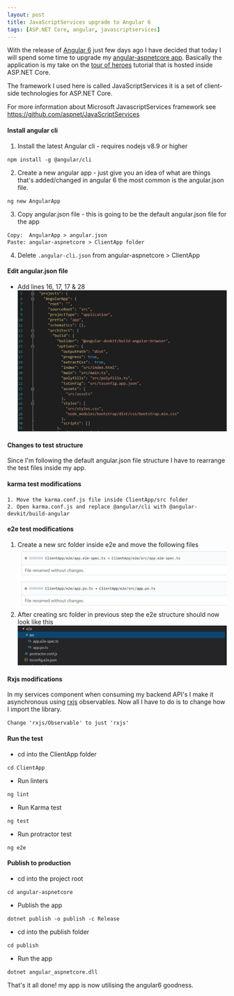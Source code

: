 ```yaml
---
layout: post
title: JavaScriptServices upgrade to Angular 6
tags: [ASP.NET Core, angular, javascriptservices]
---
```



With the release of [Angular 6](https://angular.io) just few days ago I have decided that today I will spend some time to upgrade my [angular-aspnetcore app](https://github.com/rynsantos/angular-aspnetcore).
Basically the application is my take on the [tour of heroes](https://angular.io/tutorial) tutorial that is hosted inside ASP.NET Core.

The framework I used here is called JavaScriptServices it is a set of client-side technologies for ASP.NET Core.

For more information about Microsoft JavascriptServices framework see https://github.com/aspnet/JavaScriptServices

#### Install angular cli
1. Install the latest Angular cli - requires nodejs v8.9 or higher
~~~
npm install -g @angular/cli
~~~

2. Create a new angular app - just give you an idea of what are things that's added/changed in angular 6 the most common is the angular.json file.
~~~
ng new AngularApp
~~~

3. Copy angular.json file - this is going to be the default angular.json file for the app
~~~
Copy:  AngularApp > angular.json  
Paste: angular-aspnetcore > ClientApp folder
~~~

4. Delete `.angular-cli.json` from angular-aspnetcore > ClientApp


#### Edit angular.json file
- Add lines 16, 17, 17 & 28
![angular.json file](../img/2018-05-12/angular-json.JPG)

#### Changes to test structure
Since I'm following the default angular.json file structure I have to rearrange the test files inside my app.

#### karma test modifications
~~~
1. Move the karma.conf.js file inside ClientApp/src folder
2. Open karma.conf.js and replace @angular/cli with @angular-devkit/build-angular
~~~
#### e2e test modifications
1. Create a new src folder inside e2e and move the following files
![angular.json file](../img/2018-05-12/move-e2e-files.JPG)
2. After creating src folder in previous step the e2e structure should now look like this 
![angular.json file](../img/2018-05-12/final-e2e-structure.JPG)


#### Rxjs modifications
In my services component when consuming my backend API's I make it asynchronous using [rxjs](http://reactivex.io/rxjs) observables.
Now all I have to do is to change how I import the library.
~~~
Change 'rxjs/Observable' to just 'rxjs'
~~~

#### Run the test
- cd into the ClientApp folder
~~~
cd ClientApp
~~~
- Run linters
~~~
ng lint
~~~
- Run Karma test
~~~
ng test
~~~
- Run protractor test
~~~
ng e2e
~~~

#### Publish to production
- cd into the project root
~~~
cd angular-aspnetcore
~~~
- Publish the app
~~~
dotnet publish -o publish -c Release 
~~~
- cd into the publish folder
~~~
cd publish
~~~
- Run the app
~~~
dotnet angular_aspnetcore.dll
~~~


That's it all done! my app is now utilising the angular6 goodness.
